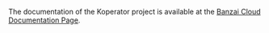 The documentation of the Koperator project is available at the [Banzai Cloud Documentation Page](https://banzaicloud.com/docs/supertubes/kafka-operator/topics/).
